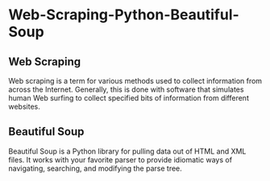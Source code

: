 # Web-Scraping-Python-Beautiful-Soup

## Web Scraping
Web scraping is a term for various methods used to collect information from across the Internet. Generally, this is done with software that simulates human Web surfing to collect specified bits of information from different websites. 

## Beautiful Soup
Beautiful Soup is a Python library for pulling data out of HTML and XML files. It works with your favorite parser to provide idiomatic ways of navigating, searching, and modifying the parse tree.
